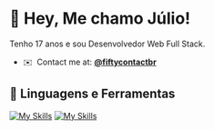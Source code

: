 # 👋 Hey, Me chamo Júlio!
Tenho 17 anos e sou Desenvolvedor Web Full Stack.

* ✉️  Contact me at: **[@fiftycontactbr](mailto:fiftycontactbr@gmail.com)**
  
## 🔨 Linguagens e Ferramentas
[![My Skills](https://skillicons.dev/icons?i=typescript,javascript,nodejs,mysql,postgresql,html,css,react)](https://skillicons.dev)
[![My Skills](https://skillicons.dev/icons?i=vscode,github,git)](https://skillicons.dev)
